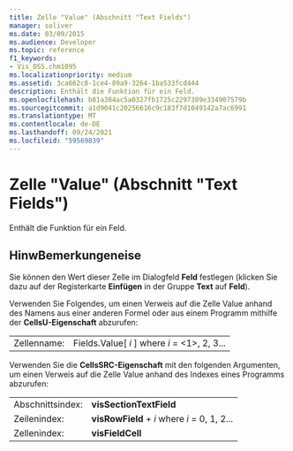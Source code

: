```yaml
---
title: Zelle "Value" (Abschnitt "Text Fields")
manager: soliver
ms.date: 03/09/2015
ms.audience: Developer
ms.topic: reference
f1_keywords:
- Vis_DSS.chm1095
ms.localizationpriority: medium
ms.assetid: 3ca662c8-1ce4-89a9-3264-1ba533fcd444
description: Enthält die Funktion für ein Feld.
ms.openlocfilehash: b81a384ac5a0327fb1725c2297389e334907579b
ms.sourcegitcommit: a1d9041c20256616c9c183f7d1049142a7ac6991
ms.translationtype: MT
ms.contentlocale: de-DE
ms.lasthandoff: 09/24/2021
ms.locfileid: "59569839"
---
```

# <a name="value-cell-text-fields-section"></a>Zelle "Value" (Abschnitt "Text Fields")

Enthält die Funktion für ein Feld.
  
## <a name="remarks"></a>HinwBemerkungeneise

Sie können den Wert dieser Zelle im Dialogfeld **Feld** festlegen (klicken Sie dazu auf der Registerkarte **Einfügen** in der Gruppe **Text** auf **Feld**).
  
Verwenden Sie Folgendes, um einen Verweis auf die Zelle Value anhand des Namens aus einer anderen Formel oder aus einem Programm mithilfe der **CellsU-Eigenschaft** abzurufen: 
  
|||
|:-----|:-----|
|Zellenname:  <br/> |Fields.Value[ *i*  ] where  *i*  = <1>, 2, 3...  <br/> |
   
Verwenden Sie die **CellsSRC-Eigenschaft** mit den folgenden Argumenten, um einen Verweis auf die Zelle Value anhand des Indexes eines Programms abzurufen: 
  
|||
|:-----|:-----|
|Abschnittsindex:  <br/> |**visSectionTextField** <br/> |
|Zeilenindex:  <br/> |**visRowField**  +   *i* where *i* = 0, 1, 2...  <br/> |
|Zellenindex:  <br/> |**visFieldCell** <br/> |
   

